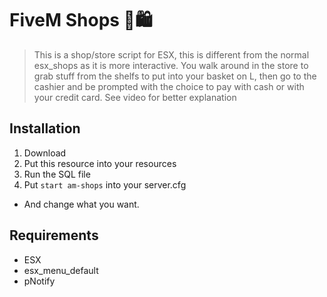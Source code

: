 # FiveM Shops 🛒🛍
> This is a shop/store script for ESX, this is different from the normal esx_shops as it is more interactive. You walk around in the store to grab stuff from the shelfs to put into your basket on L, then go to the cashier and be prompted with the choice to pay with cash or with your credit card. See video for better explanation


## Installation

1. Download
2. Put this resource into your resources
3. Run the SQL file
4. Put `start am-shops` into your server.cfg

- And change what you want.

## Requirements

- ESX
- esx_menu_default
- pNotify


